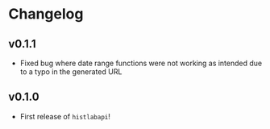 # Changelog

<!--next-version-placeholder-->

## v0.1.1

- Fixed bug where date range functions were not working as intended due to a typo in the generated URL

## v0.1.0

- First release of `histlabapi`!